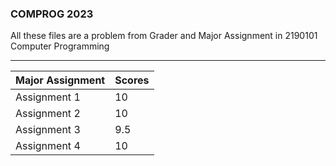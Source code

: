 ### COMPROG 2023

All these files are a problem from Grader and Major Assignment in 2190101 Computer Programming

***

| Major Assignment | Scores |
| --- | --- |
| Assignment 1 | 10 |
| Assignment 2 | 10 |
| Assignment 3 | 9.5|
| Assignment 4 | 10 |
